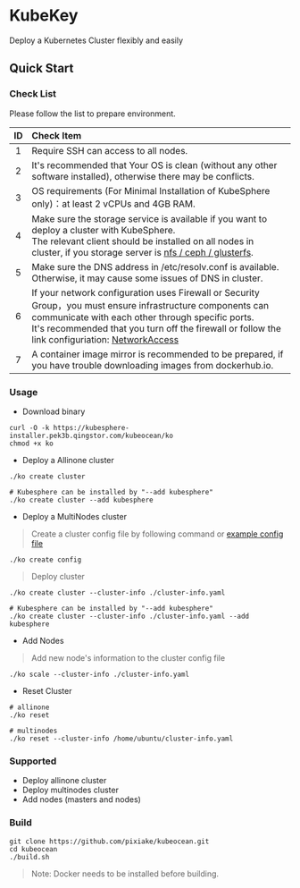 # KubeKey
Deploy a Kubernetes Cluster flexibly and easily
## Quick Start
### Check List
Please follow the list to prepare environment.

|  ID   | Check Item  |
|  :----:  | :----  |
|  1  | Require SSH can access to all nodes.  |
|  2  | It's recommended that Your OS is clean (without any other software installed), otherwise there may be conflicts.  |
|  3  | OS requirements (For Minimal Installation of KubeSphere only)：at least 2 vCPUs and 4GB RAM. |
|  4  | Make sure the storage service is available if you want to deploy a cluster with KubeSphere.<br>The relevant client should be installed on all nodes in cluster, if you storage server is [nfs / ceph / glusterfs](./docs/storage-client.md).   |
|  5  | Make sure the DNS address in /etc/resolv.conf is available. Otherwise, it may cause some issues of DNS in cluster. |
|  6  | If your network configuration uses Firewall or Security Group，you must ensure infrastructure components can communicate with each other through specific ports.<br>It's recommended that you turn off the firewall or follow the link configuriation: [NetworkAccess](./docs/NetworkAccess.md)|
|  7  | A container image mirror is recommended to be prepared, if you have trouble downloading images from dockerhub.io.  |            

### Usage
* Download binary
```shell script
curl -O -k https://kubesphere-installer.pek3b.qingstor.com/kubeocean/ko
chmod +x ko
```
* Deploy a Allinone cluster
```shell script
./ko create cluster

# Kubesphere can be installed by "--add kubesphere"
./ko create cluster --add kubesphere
```
* Deploy a MultiNodes cluster
  
> Create a cluster config file by following command or [example config file](docs/cluster-info.yaml)
```shell script
./ko create config
```
> Deploy cluster
```shell script
./ko create cluster --cluster-info ./cluster-info.yaml

# Kubesphere can be installed by "--add kubesphere"
./ko create cluster --cluster-info ./cluster-info.yaml --add kubesphere
```
* Add Nodes
> Add new node's information to the cluster config file
```shell script
./ko scale --cluster-info ./cluster-info.yaml
```
* Reset Cluster
```shell script
# allinone
./ko reset

# multinodes
./ko reset --cluster-info /home/ubuntu/cluster-info.yaml
```
### Supported
* Deploy allinone cluster
* Deploy multinodes cluster
* Add nodes (masters and nodes)

### Build
```shell script
git clone https://github.com/pixiake/kubeocean.git
cd kubeocean
./build.sh
```
> Note: Docker needs to be installed before building.

